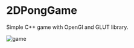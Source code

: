 # 2DPongGame
Simple C++ game with OpenGl and GLUT library. 

 ![game](https://cloud.githubusercontent.com/assets/6796382/26587119/563067d6-4549-11e7-9b9d-649ada0f26aa.PNG)
